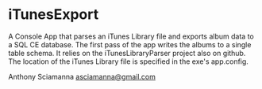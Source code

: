 iTunesExport
===================
A Console App that parses an iTunes Library file and exports album data to a SQL CE database.
The first pass of the app writes the albums to a single table schema.
It relies on the iTunesLibraryParser project also on github.
The location of the iTunes Library file is specified in the exe's app.config.

Anthony Sciamanna
asciamanna@gmail.com
